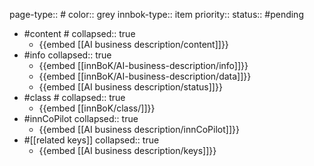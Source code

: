 page-type:: #
color:: grey
innbok-type:: item
priority:: 
status:: #pending

- #content #
  collapsed:: true
	- {{embed [[AI business description/content]]}}
- #info
  collapsed:: true
	- {{embed [[innBoK/AI-business-description/info]]}}
	- {{embed [[innBoK/AI-business-description/data]]}}
	- {{embed [[AI business description/status]]}}
- #class #
  collapsed:: true
	- {{embed [[innBoK/class/]]}}
- #innCoPilot
  collapsed:: true
	- {{embed [[AI business description/innCoPilot]]}}
- #[[related keys]]
  collapsed:: true
	- {{embed [[AI business description/keys]]}}